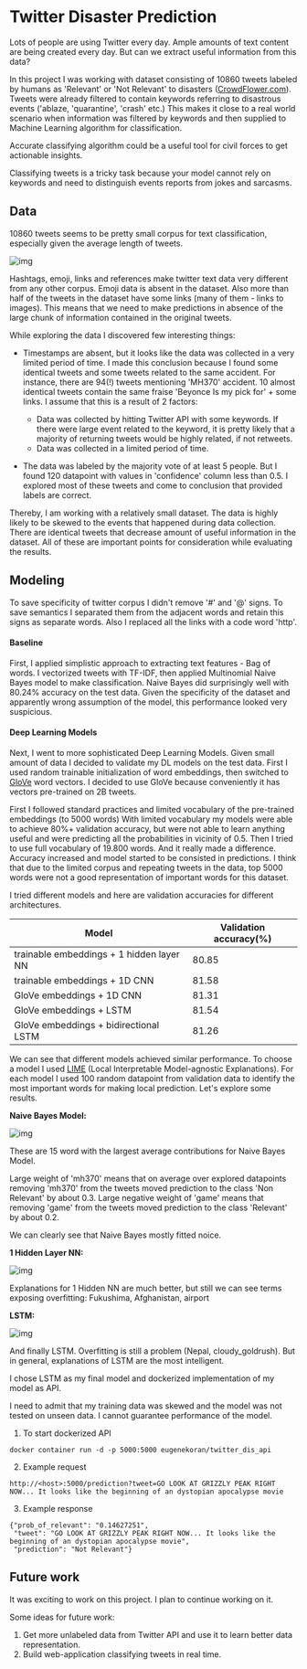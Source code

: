 # Twitter Disaster Prediction

Lots of people are using Twitter every day. Ample amounts of text content are being created every day. But can we extract useful information from this data?

In this project I was working with dataset consisting of 10860 tweets labeled by humans as 'Relevant' or 'Not Relevant' to disasters ([CrowdFlower.com](https://www.crowdflower.com/data-for-everyone/)). Tweets were already filtered to contain keywords referring to disastrous events ('ablaze, 'quarantine', 'crash' etc.) This makes it close to a real world scenario when information was filtered by keywords and then supplied to Machine Learning algorithm for classification.

Accurate classifying algorithm could be a useful tool for civil forces to get actionable insights.

Classifying tweets is a tricky task because your model cannot rely on keywords and need to distinguish events reports from jokes and sarcasms.

## Data

10860 tweets seems to be pretty small corpus for text classification, especially given the average length of tweets.

![img](img/Tweets_distribution.png)

Hashtags, emoji, links and references make twitter text data very different from any other corpus. Emoji data is absent in the dataset. Also more than half of the tweets in the dataset have some links (many of them - links to images). This means that we need to make predictions in absence of the large chunk of information contained in the original tweets.

While exploring the data I discovered few interesting things:
- Timestamps are absent, but it looks like the data was collected in a very limited period of time. I made this conclusion because I found some identical tweets and some tweets related to the same accident. For instance, there are 94(!) tweets mentioning 'MH370' accident. 10 almost identical tweets contain the same fraise 'Beyonce Is my pick for' + some links. I assume that this is a result of 2 factors:
  - Data was collected by hitting Twitter API with some keywords. If there were large event related to the keyword, it is pretty likely that a majority of returning tweets would be highly related, if not retweets.
  - Data was collected in a limited period of time.

- The data was labeled by the majority vote of at least 5 people. But I found 120 datapoint with values in 'confidence' column less than 0.5. I explored most of these tweets and come to conclusion that provided labels are correct.  

Thereby, I am working with a relatively small dataset. The data is highly likely to be skewed to the events that happened during data collection. There are identical tweets that decrease amount of useful information in the dataset. All of these are important points for consideration while evaluating the results.

## Modeling

To save specificity of twitter corpus I didn't remove '#' and '@' signs. To save semantics I separated them from the adjacent words and retain this signs as separate words. Also I replaced all the links with a code word 'http'.

#### Baseline
First, I applied simplistic approach to extracting text features - Bag of words. I vectorized tweets with TF-IDF, then applied Multinomial Naive Bayes model to make classification. Naive Bayes did surprisingly well with 80.24% accuracy on the test data. Given the specificity of the dataset and apparently wrong assumption of the model, this performance looked very suspicious.

#### Deep Learning Models
Next, I went to more sophisticated Deep Learning Models. Given small amount of data I decided to validate my DL models on the test data. First I used random trainable initialization of word embeddings, then switched to [GloVe](https://nlp.stanford.edu/projects/glove/) word vectors. I decided to use GloVe because conveniently it has vectors pre-trained on 2B tweets.

First I followed standard practices and limited vocabulary of the pre-trained embeddings (to 5000 words)  With limited vocabulary my models were able to achieve 80%+ validation accuracy, but were not able to learn anything useful and were predicting all the probabilities in vicinity of 0.5. Then I tried to use full vocabulary of 19.800 words. And it really made a difference. Accuracy increased and model started to be consisted in predictions. I think that due to the limited corpus and repeating tweets in the data, top 5000 words were not a good representation of important words for this dataset.

I tried different models and here are validation accuracies for different architectures.

Model | Validation accuracy(%)
--- | ---
trainable embeddings + 1 hidden layer NN | 80.85
trainable embeddings + 1D CNN | 81.58
GloVe embeddings + 1D CNN | 81.31
GloVe embeddings + LSTM | 81.54
GloVe embeddings + bidirectional LSTM | 81.26

We can see that different models achieved similar performance. To choose a model I used [LIME](https://github.com/marcotcr/lime) (Local Interpretable Model-agnostic Explanations). For each model I used 100 random datapoint from validation data to identify the most important words for making local prediction. Let's explore some results.

**Naive Bayes Model:**

![img](img/nb_explanation.png)

These are 15 word with the largest average contributions for Naive Bayes Model.

Large weight of 'mh370' means that on average over explored datapoints removing 'mh370' from the tweets moved prediction to the class 'Non Relevant' by about 0.3. Large negative weight of 'game' means that removing 'game' from the tweets moved prediction to the class 'Relevant' by about 0.2.

We can clearly see that Naive Bayes mostly fitted noice.

**1 Hidden Layer NN:**

![img](img/nn_explanation.png)

Explanations for 1 Hidden NN are much better, but still we can see terms exposing overfitting: Fukushima, Afghanistan, airport

**LSTM:**

![img](img/lstm_explanation.png)

And finally LSTM. Overfitting is still a problem (Nepal, cloudy_goldrush). But in general, explanations of LSTM are the most intelligent.

I chose LSTM as my final model and dockerized implementation of my model as API.

I need to admit that my training data was skewed and the model was not tested on unseen data. I cannot guarantee performance of the model.

1. To start dockerized API
```
docker container run -d -p 5000:5000 eugenekoran/twitter_dis_api
```
2. Example request
```
http://<host>:5000/prediction?tweet=GO LOOK AT GRIZZLY PEAK RIGHT NOW... It looks like the beginning of an dystopian apocalypse movie
```
3. Example response
```
{"prob_of_relevant": "0.14627251",
 "tweet": "GO LOOK AT GRIZZLY PEAK RIGHT NOW... It looks like the beginning of an dystopian apocalypse movie",
 "prediction": "Not Relevant"}
```

## Future work

It was exciting to work on this project. I plan to continue working on it.

Some ideas for future work:
1. Get more unlabeled data from Twitter API and use it to learn better data representation.
2. Build web-application classifying tweets in real time.
